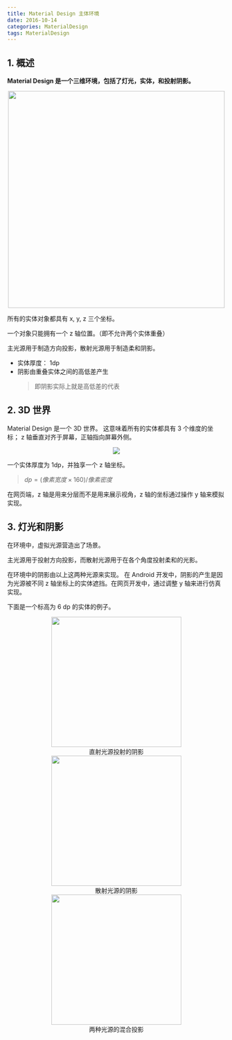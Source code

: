 ```yaml
---
title: Material Design 主体环境
date: 2016-10-14
categories: MaterialDesign
tags: MaterialDesign
---
```


## 1. 概述

**Material Design 是一个三维环境，包括了灯光，实体，和投射阴影。**

<center><img src="https://material-design.storage.googleapis.com/publish/material_v_9/0B7WCemMG6e0VVFpiZ041SmhwY2c/what_is_material_environment.png" width="500"/></center>

<!-- more -->

所有的实体对象都具有 x, y, z 三个坐标。

一个对象只能拥有一个 z 轴位置。（即不允许两个实体重叠）

主光源用于制造方向投影，散射光源用于制造柔和阴影。

- 实体厚度： 1dp
- 阴影由重叠实体之间的高低差产生
    > 即阴影实际上就是高低差的代表



## 2. 3D 世界

Material Design 是一个 3D 世界。
这意味着所有的实体都具有 3 个维度的坐标；
z 轴垂直对齐于屏幕，正轴指向屏幕外侧。

<center><img src="https://material-design.storage.googleapis.com/publish/material_v_9/0Bx4BSt6jniD7UXpQYWltVjNPWXc/whatismaterial_environment_3d.png"/></center>

一个实体厚度为 1dp，并独享一个 z 轴坐标。

> $dp = (像素宽度 \times 160) / 像素密度$

在网页端，z 轴是用来分层而不是用来展示视角，z 轴的坐标通过操作 y 轴来模拟实现。

## 3. 灯光和阴影

在环境中，虚拟光源营造出了场景。

主光源用于投射方向投影，而散射光源用于在各个角度投射柔和的光影。

在环境中的阴影由以上这两种光源来实现。
在 Android 开发中，阴影的产生是因为光源被不同 z 轴坐标上的实体遮挡。在网页开发中，通过调整 y 轴来进行仿真实现。

下面是一个标高为 6 dp 的实体的例子。

<center><img src="https://material-design.storage.googleapis.com/publish/material_v_9/0B6Okdz75tqQsSFZUZ01GTk13T28/whatismaterial_environment_shadow1.png" width="300"/></center>
<center>直射光源投射的阴影</center>

<center><img src="https://material-design.storage.googleapis.com/publish/material_v_9/0B6Okdz75tqQsdDhaaTMwMTFVLTA/whatismaterial_environment_shadow2.png" width="300"/></center>
<center>散射光源的阴影</center>

<center><img src="https://material-design.storage.googleapis.com/publish/material_v_9/0B6Okdz75tqQsNnVmbTNMUF9DR0U/whatismaterial_environment_shadow3.png" width="300"></center>
<center>两种光源的混合投影</center>
